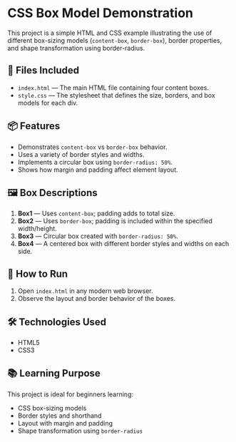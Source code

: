 # CSS Box Model Demonstration

This project is a simple HTML and CSS example illustrating the use of different box-sizing models (`content-box`, `border-box`), border properties, and shape transformation using border-radius.

## 📂 Files Included

- `index.html` — The main HTML file containing four content boxes.
- `style.css` — The stylesheet that defines the size, borders, and box models for each div.

## 📦 Features

- Demonstrates `content-box` vs `border-box` behavior.
- Uses a variety of border styles and widths.
- Implements a circular box using `border-radius: 50%`.
- Shows how margin and padding affect element layout.

## 🖼️ Box Descriptions

1. **Box1** — Uses `content-box`; padding adds to total size.
2. **Box2** — Uses `border-box`; padding is included within the specified width/height.
3. **Box3** — Circular box created with `border-radius: 50%`.
4. **Box4** — A centered box with different border styles and widths on each side.

## 🚀 How to Run

1. Open `index.html` in any modern web browser.
2. Observe the layout and border behavior of the boxes.

## 🛠️ Technologies Used

- HTML5
- CSS3

## 📚 Learning Purpose

This project is ideal for beginners learning:

- CSS box-sizing models
- Border styles and shorthand
- Layout with margin and padding
- Shape transformation using `border-radius`

